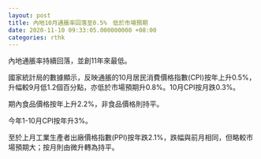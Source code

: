 ```yaml
---
layout: post
title: 內地10月通脹率回落至0.5%　低於市場預期
date: 2020-11-10 09:33:05.000000000 +08:00
categories: rthk
---
```


內地通脹率持續回落，並創11年來最低。

國家統計局的數據顯示，反映通脹的10月居民消費價格指數(CPI)按年上升0.5%，升幅較9月低1.2個百分點，亦低於市場預期升0.8%。10月CPI按月跌0.3%。

期內食品價格按年上升2.2%，非食品價格則持平。

今年1-10月CPI按年升3%。

至於上月工業生產者出廠價格指數(PPI)按年跌2.1%，跌幅與前月相同，但略較市場預期大；按月則由微升轉為持平。
